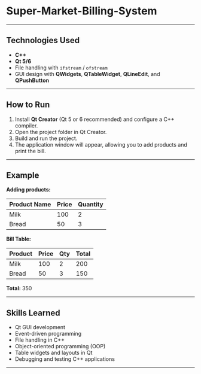 # Super-Market-Billing-System


---

## Technologies Used

- **C++**
- **Qt 5/6**
- File handling with `ifstream` / `ofstream`
- GUI design with **QWidgets**, **QTableWidget**, **QLineEdit**, and **QPushButton**

---

## How to Run

1. Install **Qt Creator** (Qt 5 or 6 recommended) and configure a C++ compiler.
2. Open the project folder in Qt Creator.
3. Build and run the project.
4. The application window will appear, allowing you to add products and print the bill.

---

## Example

**Adding products:**

| Product Name | Price | Quantity |
|--------------|-------|---------|
| Milk         | 100   | 2       |
| Bread        | 50    | 3       |

**Bill Table:**

| Product | Price | Qty | Total |
|---------|-------|-----|-------|
| Milk    | 100   | 2   | 200   |
| Bread   | 50    | 3   | 150   |

**Total:** 350

---

## Skills Learned

- Qt GUI development
- Event-driven programming
- File handling in C++
- Object-oriented programming (OOP)
- Table widgets and layouts in Qt
- Debugging and testing C++ applications

---


